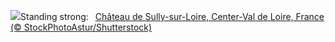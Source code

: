 ![](https://www.bing.com/th?id=OHR.ChateauLoire_EN-US8827570825_UHD.jpg&w=1000)Standing strong:&nbsp;&ensp;[Château de Sully-sur-Loire, Center-Val de Loire, France (© StockPhotoAstur/Shutterstock)](https://www.bing.com/th?id=OHR.ChateauLoire_EN-US8827570825_UHD.jpg)
<br><br/>
